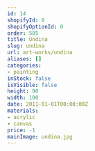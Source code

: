 ```yaml
---
id: 14
shopifyId: 0
shopifyOptionId: 0
order: 585
title: Undina
slug: undina
url: art-works/undina
aliases: []
categories:
- painting
inStock: false
isVisible: false
height: 90
width: 100
date: 2011-01-01T00:00:00Z
materials:
- acrylic
- canvas
price: -1
mainImage: undina.jpg
---
```

